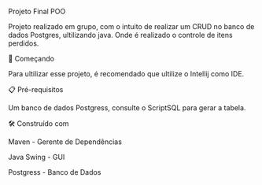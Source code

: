
Projeto Final POO

Projeto realizado em grupo, com o intuito de realizar um CRUD no banco de dados Postgres, ultilizando java. Onde é realizado o controle de itens perdidos.

🚀 Começando

Para ultilizar esse projeto, é recomendado que ultilize o Intellij como IDE.

📋 Pré-requisitos

Um banco de dados Postgress, consulte o ScriptSQL para gerar a tabela.

🛠️ Construído com

Maven - Gerente de Dependências

Java Swing - GUI

Postgress - Banco de Dados
